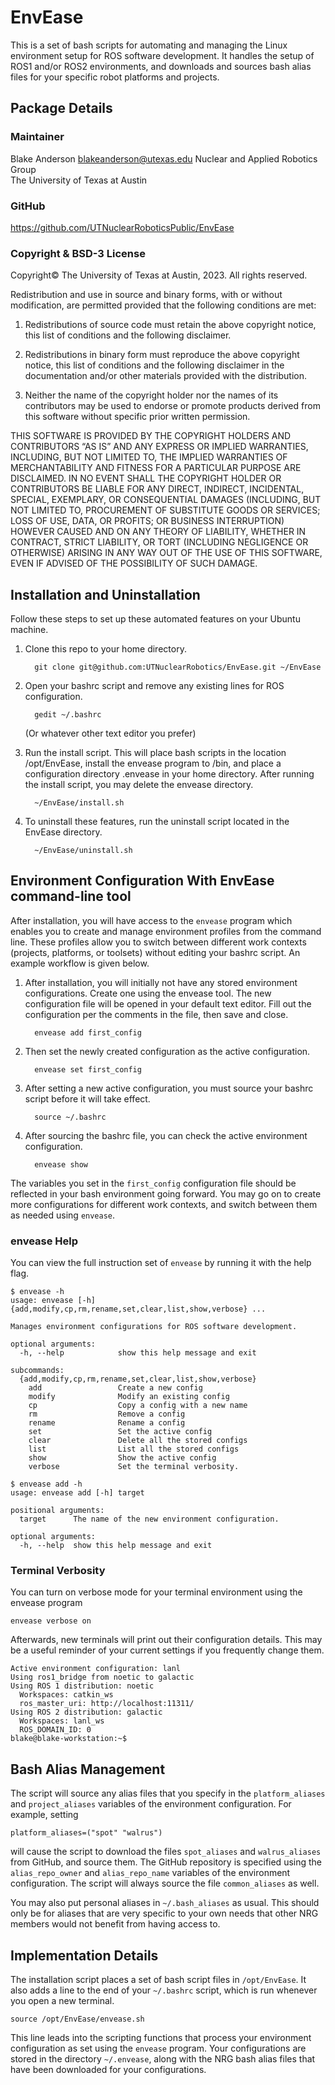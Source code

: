 # EnvEase

This is a set of bash scripts for automating and managing the Linux environment setup for ROS software development. It handles the setup of ROS1 and/or ROS2 environments, and downloads and sources bash alias files for your specific robot platforms and projects.

## Package Details
### Maintainer
Blake Anderson
blakeanderson@utexas.edu
Nuclear and Applied Robotics Group  
The University of Texas at Austin

### GitHub
https://github.com/UTNuclearRoboticsPublic/EnvEase

### Copyright & BSD-3 License

Copyright© The University of Texas at Austin, 2023. All rights reserved.
    
Redistribution and use in source and binary forms, with or without modification, are permitted provided that the following conditions are met:

1. Redistributions of source code must retain the above copyright notice, this list of conditions and the following disclaimer.

2. Redistributions in binary form must reproduce the above copyright notice, this list of conditions and the following disclaimer in the documentation and/or other materials provided with the distribution.

3. Neither the name of the copyright holder nor the names of its contributors may be used to endorse or promote products derived from this software without specific prior written permission.

THIS SOFTWARE IS PROVIDED BY THE COPYRIGHT HOLDERS AND CONTRIBUTORS “AS IS” AND ANY EXPRESS OR IMPLIED WARRANTIES, INCLUDING, BUT NOT LIMITED TO, THE IMPLIED WARRANTIES OF MERCHANTABILITY AND FITNESS FOR A PARTICULAR PURPOSE ARE DISCLAIMED. IN NO EVENT SHALL THE COPYRIGHT HOLDER OR CONTRIBUTORS BE LIABLE FOR ANY DIRECT, INDIRECT, INCIDENTAL, SPECIAL, EXEMPLARY, OR CONSEQUENTIAL DAMAGES (INCLUDING, BUT NOT LIMITED TO, PROCUREMENT OF SUBSTITUTE GOODS OR SERVICES; LOSS OF USE, DATA, OR PROFITS; OR BUSINESS INTERRUPTION) HOWEVER CAUSED AND ON ANY THEORY OF LIABILITY, WHETHER IN CONTRACT, STRICT LIABILITY, OR TORT (INCLUDING NEGLIGENCE OR OTHERWISE) ARISING IN ANY WAY OUT OF THE USE OF THIS SOFTWARE, EVEN IF ADVISED OF THE POSSIBILITY OF SUCH DAMAGE.


## Installation and Uninstallation
Follow these steps to set up these automated features on your Ubuntu machine.

<ol>
  <li>Clone this repo to your home directory.</li>
  
      git clone git@github.com:UTNuclearRobotics/EnvEase.git ~/EnvEase
      
  <li>Open your bashrc script and remove any existing lines for ROS configuration.</li>
  
      gedit ~/.bashrc
      
  (Or whatever other text editor you prefer)
      
  <li>Run the install script. This will place bash scripts in the location /opt/EnvEase, install the envease program to /bin, and place a configuration directory .envease in your home directory. After running the install script, you may delete the envease directory.</li>
  
      ~/EnvEase/install.sh
      
  <li>To uninstall these features, run the uninstall script located in the EnvEase directory.</li>
  
      ~/EnvEase/uninstall.sh
      
</ol>

## Environment Configuration With EnvEase command-line tool

After installation, you will have access to the ```envease``` program which enables you to create and manage environment profiles from the command line. These profiles allow you to switch between different work contexts (projects, platforms, or toolsets) without editing your bashrc script. An example workflow is given below.

<ol>
  <li>After installation, you will initially not have any stored environment configurations. Create one using the envease tool. The new configuration file will be opened in your default text editor. Fill out the configuration per the comments in the file, then save and close.</li>
  
      envease add first_config
      
  <li>Then set the newly created configuration as the active configuration.</li>
  
      envease set first_config
      
  <li>After setting a new active configuration, you must source your bashrc script before it will take effect.</li>
  
      source ~/.bashrc
      
  <li>After sourcing the bashrc file, you can check the active environment configuration.</li>
  
      envease show
</ol>

The variables you set in the ```first_config``` configuration file should be reflected in your bash environment going forward. You may go on to create more configurations for different work contexts, and switch between them as needed using ```envease```.

### envease Help
You can view the full instruction set of ```envease``` by running it with the help flag.

```
$ envease -h
usage: envease [-h] {add,modify,cp,rm,rename,set,clear,list,show,verbose} ...

Manages environment configurations for ROS software development.

optional arguments:
  -h, --help            show this help message and exit

subcommands:
  {add,modify,cp,rm,rename,set,clear,list,show,verbose}
    add                 Create a new config
    modify              Modify an existing config
    cp                  Copy a config with a new name
    rm                  Remove a config
    rename              Rename a config
    set                 Set the active config
    clear               Delete all the stored configs
    list                List all the stored configs
    show                Show the active config
    verbose             Set the terminal verbosity.
```
```
$ envease add -h
usage: envease add [-h] target

positional arguments:
  target      The name of the new environment configuration.

optional arguments:
  -h, --help  show this help message and exit
```

### Terminal Verbosity

You can turn on verbose mode for your terminal environment using the envease program

    envease verbose on
    
Afterwards, new terminals will print out their configuration details. This may be a useful reminder of your current settings if you frequently change them.
```
Active environment configuration: lanl
Using ros1_bridge from noetic to galactic
Using ROS 1 distribution: noetic
  Workspaces: catkin_ws
  ros_master_uri: http://localhost:11311/
Using ROS 2 distribution: galactic
  Workspaces: lanl_ws
  ROS_DOMAIN_ID: 0
blake@blake-workstation:~$ 
```

## Bash Alias Management
The script will source any alias files that you specify in the ```platform_aliases``` and ```project_aliases``` variables of the environment configuration. For example, setting

    platform_aliases=("spot" "walrus")  
    
will cause the script to download the files ```spot_aliases``` and ```walrus_aliases``` from GitHub, and source them. The GitHub repository is specified using the ```alias_repo_owner``` and ```alias_repo_name``` variables of the environment configuration. The script will always source the file ```common_aliases``` as well.

You may also put personal aliases in ```~/.bash_aliases``` as usual. This should only be for aliases that are very specific to your own needs that other NRG members would not benefit from having access to.

## Implementation Details
The installation script places a set of bash script files in ```/opt/EnvEase```. It also adds a line to the end of your ```~/.bashrc``` script, which is run whenever you open a new terminal.

    source /opt/EnvEase/envease.sh
    
This line leads into the scripting functions that process your environment configuration as set using the ```envease``` program. Your configurations are stored in the directory ```~/.envease```, along with the NRG bash alias files that have been downloaded for your configurations.
